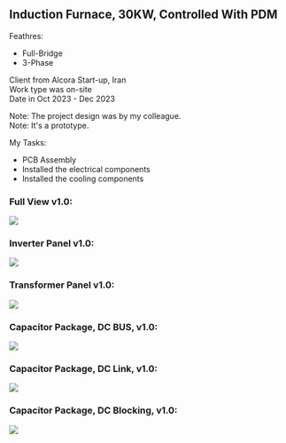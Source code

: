 ## Induction Furnace, 30KW, Controlled With PDM
Feathres:
- Full-Bridge
- 3-Phase

Client from Alcora Start-up, Iran  
Work type was on-site  
Date in Oct 2023 - Dec 2023

Note: The project design was by my colleague.  
Note: It's a prototype.  

My Tasks: 
- PCB Assembly
- Installed the electrical components
- Installed the cooling components

### Full View v1.0:
![](https://s32.picofile.com/file/8477571292/Full1.jpg)

### Inverter Panel v1.0:
![](https://s32.picofile.com/file/8477581334/InverterPanel_v1_0.jpg)

### Transformer Panel v1.0:
![](https://s32.picofile.com/file/8477571368/TransformerPanel_v1_0.jpg)

### Capacitor Package, DC BUS, v1.0:
![](https://s32.picofile.com/file/8477581142/Capacitor_Package_DC_Bus_v1_0.jpg)

### Capacitor Package, DC Link, v1.0:
![](https://s32.picofile.com/file/8477581150/Capacitor_Package_DC_Link_v1_0.jpg)

### Capacitor Package, DC Blocking, v1.0:
![](https://s32.picofile.com/file/8477581126/Capacitor_Package_DC_Blocking_v1_0.jpg)
